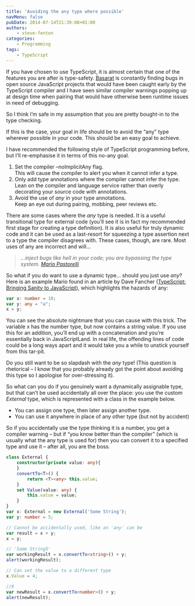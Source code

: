 ```yaml
---
title: 'Avoiding the any type where possible'
navMenu: false
pubDate: 2014-07-14T21:39:08+01:00
authors:
    - steve-fenton
categories:
    - Programming
tags:
    - TypeScript
---
```


If you have chosen to use TypeScript, it is almost certain that one of the features you are after is type-safety. [Basarat](http://www.basarat.com/) is constantly finding bugs in open source JavaScript projects that would have been caught early by the TypeScript compiler and I have seen similar compiler warnings popping up at design time when pairing that would have otherwise been runtime issues in need of debugging.

So I think I’m safe in my assumption that you are pretty bought-in to the type checking.

If this is the case, your goal in life should be to avoid the “any” type wherever possible in your code. This should be an easy goal to achieve.

I have recommended the following style of TypeScript programming before, but I’ll re-emphasise it in terms of this no-any goal.

1. Set the compiler –noImplicitAny flag.  
    This will cause the compiler to alert you when it cannot infer a type.
2. Only add type annotations where the compiler cannot infer the type.  
    Lean on the compiler and language service rather than overly decorating your source code with annotations.
3. Avoid the use of *any* in your type annotations.  
    Keep an eye out during pairing, mobbing, peer reviews etc.

There are some cases where the *any* type is needed. It is a useful transitional type for external code (you’ll see it is in fact my recommended first stage for creating a type definition). It is also useful for truly dynamic code and it can be used as a last-resort for squeezing a type assertion next to a type the compiler disagrees with. These cases, though, are rare. Most uses of any are incorrect and will…

> *…inject bugs like hell in your code; you are bypassing the type system.* <cite>[Mario Pastorelli](https://twitter.com/mapastr)</cite>

So what if you do want to use a dynamic type… should you just use *any*? Here is an example Mario found in an article by Dave Fancher ([TypeScript: Bringing Sanity to JavaScript](http://davefancher.com/2014/07/11/typescript-bringing-sanity-to-javascript/)), which highlights the hazards of any:

```typescript
var x: number = 10;
var y: any = "a";
x = y;
```

You can see the absolute nightmare that you can cause with this trick. The variable x has the number type, but now contains a string value. If you use this for an addition, you’ll end up with a concatenation and you’re essentially back in JavaScriptLand. In real life, the offending lines of code could be a long ways apart and it would take you a while to unstick yourself from this tar-pit.

Do you still want to be so slapdash with the *any* type! (This question is rhetorical – I know that you probably already got the point about avoiding this type so I apologise for over-stressing it).

So what can you do if you genuinely want a dynamically assignable type, but that can’t be used accidentally all over the place: you use the custom *External* type, which is represented with a class in the example below.

- You can assign one type, then later assign another type.
- You can use it anywhere in place of any other type (but not by accident)

So if you accidentally use the type thinking it is a number, you get a compiler warning – but if “you know better than the compiler” (which is usually what the any type is used for) then you can convert it to a specified type and use it – after all, you are the boss.

```typescript
class External {
    constructor(private value: any){
    }
    convertTo<T>() {
        return <T><any> this.value;
    }
    set Value(value: any) {
        this.value = value;
    }
}
var x: External = new External('Some String');
var y: number = 5;

// Cannot be accidentally used, like an 'any' can be
var result = x + y;
x = y;

// 'Some String5'
var workingResult = x.convertTo<string>() + y;
alert(workingResult);

// Can set the value to a different type
x.Value = 4;

//9
var newResult = x.convertTo<number>() + y;
alert(newResult);
```